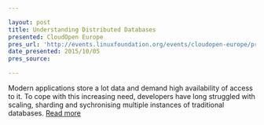 ```yaml
---

layout: post
title: Understanding Distributed Databases
presented: CloudOpen Europe
pres_url: 'http://events.linuxfoundation.org/events/cloudopen-europe/program/schedule'
date_presented: 2015/10/05
pres_source:

---
```


Modern applications store a lot data and demand high availability of access to it. To cope with this increasing need, developers have long struggled with scaling, sharding and sychronising multiple instances of traditional databases. [Read more](http://events.linuxfoundation.org/events/cloudopen-europe/program/schedule)